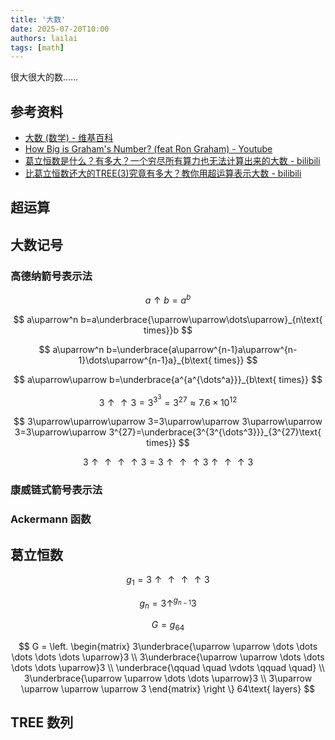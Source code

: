 ```yaml
---
title: '大数'
date: 2025-07-20T10:00
authors: lailai
tags: [math]
---
```


很大很大的数……

<!-- truncate -->

## 参考资料

- [大数 (数学) - 维基百科](<https://zh.wikipedia.org/zh-cn/大数_(数学)>)
- [How Big is Graham's Number? (feat Ron Graham) - Youtube](https://www.youtube.com/watch?v=GuigptwlVHo)
- [葛立恒数是什么？有多大？一个穷尽所有算力也无法计算出来的大数 - bilibili](https://www.bilibili.com/video/BV1Yt411z7dR)
- [比葛立恒数还大的TREE(3)究竟有多大？教你用超运算表示大数 - bilibili](https://www.bilibili.com/video/BV1Kt411z7fB)

## 超运算

## 大数记号

### 高德纳箭号表示法

$$
a\uparrow b=a^b
$$

$$
a\uparrow^n b=a\underbrace{\uparrow\uparrow\dots\uparrow}_{n\text{ times}}b
$$

$$
a\uparrow^n b=\underbrace{a\uparrow^{n-1}a\uparrow^{n-1}\dots\uparrow^{n-1}a}_{b\text{ times}}
$$

$$
a\uparrow\uparrow b=\underbrace{a^{a^{\dots^a}}}_{b\text{ times}}
$$

$$
3\uparrow\uparrow 3=3^{3^3}=3^{27}\approx7.6\times10^{12}
$$

$$
3\uparrow\uparrow\uparrow 3=3\uparrow\uparrow 3\uparrow\uparrow 3=3\uparrow\uparrow 3^{27}=\underbrace{3^{3^{\dots^3}}}_{3^{27}\text{ times}}
$$

$$
3\uparrow\uparrow\uparrow\uparrow 3=3\uparrow\uparrow\uparrow 3\uparrow\uparrow\uparrow 3
$$

### 康威链式箭号表示法

### Ackermann 函数

## 葛立恒数

$$
g_1=3\uparrow\uparrow\uparrow\uparrow 3
$$

$$
g_n=3\uparrow^{g_{n-1}}3
$$

$$
G=g_{64}
$$

$$
G = \left.
\begin{matrix}
  3\underbrace{\uparrow \uparrow \dots \dots \dots \dots \dots \uparrow}3 \\
  3\underbrace{\uparrow \uparrow \dots \dots \dots \dots \uparrow}3 \\
  \underbrace{\qquad \quad \vdots \qquad \quad} \\
  3\underbrace{\uparrow \uparrow \dots \dots \uparrow}3 \\
  3\uparrow \uparrow \uparrow \uparrow 3
\end{matrix}
\right \} 64\text{ layers}
$$

## TREE 数列
